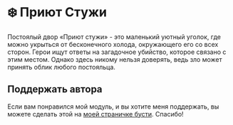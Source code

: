 # ❄️ Приют Стужи
Постоялый двор «Приют стужи» - это маленький уютный уголок, где можно укрыться от бесконечного холода, окружающего его со всех сторон. Герои ищут ответы на загадочное убийство, которое связано с этим местом. Однако здесь никому нельзя доверять, ведь зло может принять облик любого постояльца.

## Поддержать автора
Если вам понравился мой модуль, и вы хотите меня поддержать, вы можете сделать этой на [моей страничке бусти](https://boosty.to/omar0275). Спасибо!
